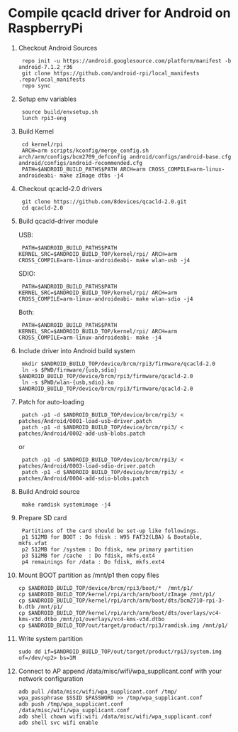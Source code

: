 Compile qcacld driver for Android on RaspberryPi
=====================================

1. Checkout Android Sources

		repo init -u https://android.googlesource.com/platform/manifest -b android-7.1.2_r36
		git clone https://github.com/android-rpi/local_manifests .repo/local_manifests
		repo sync

2. Setup env variables

		source build/envsetup.sh
		lunch rpi3-eng

3. Build Kernel

		cd kernel/rpi
		ARCH=arm scripts/kconfig/merge_config.sh arch/arm/configs/bcm2709_defconfig android/configs/android-base.cfg android/configs/android-recommended.cfg
		PATH=$ANDROID_BUILD_PATHS$PATH ARCH=arm CROSS_COMPILE=arm-linux-androideabi- make zImage dtbs -j4

4. Checkout qcacld-2.0 drivers

		git clone https://github.com/8devices/qcacld-2.0.git
		cd qcacld-2.0

5. Build qcacld-driver module

	USB:

		PATH=$ANDROID_BUILD_PATHS$PATH KERNEL_SRC=$ANDROID_BUILD_TOP/kernel/rpi/ ARCH=arm CROSS_COMPILE=arm-linux-androideabi- make wlan-usb -j4

	SDIO:

		PATH=$ANDROID_BUILD_PATHS$PATH KERNEL_SRC=$ANDROID_BUILD_TOP/kernel/rpi/ ARCH=arm CROSS_COMPILE=arm-linux-androideabi- make wlan-sdio -j4

	Both:

		PATH=$ANDROID_BUILD_PATHS$PATH KERNEL_SRC=$ANDROID_BUILD_TOP/kernel/rpi/ ARCH=arm CROSS_COMPILE=arm-linux-androideabi- make -j4


6. Include driver into Android build system

		mkdir $ANDROID_BUILD_TOP/device/brcm/rpi3/firmware/qcacld-2.0
		ln -s $PWD/firmware/{usb,sdio} $ANDROID_BUILD_TOP/device/brcm/rpi3/firmware/qcacld-2.0
		ln -s $PWD/wlan-{usb,sdio}.ko $ANDROID_BUILD_TOP/device/brcm/rpi3/firmware/qcacld-2.0

7. Patch for auto-loading

		patch -p1 -d $ANDROID_BUILD_TOP/device/brcm/rpi3/ < patches/Android/0001-load-usb-driver.patch
		patch -p1 -d $ANDROID_BUILD_TOP/device/brcm/rpi3/ < patches/Android/0002-add-usb-blobs.patch

	or

		patch -p1 -d $ANDROID_BUILD_TOP/device/brcm/rpi3/ < patches/Android/0003-load-sdio-driver.patch
		patch -p1 -d $ANDROID_BUILD_TOP/device/brcm/rpi3/ < patches/Android/0004-add-sdio-blobs.patch

8. Build Android source

		make ramdisk systemimage -j4

9. Prepare SD card

		Partitions of the card should be set-up like followings.
		p1 512MB for BOOT : Do fdisk : W95 FAT32(LBA) & Bootable, mkfs.vfat
		p2 512MB for /system : Do fdisk, new primary partition
		p3 512MB for /cache  : Do fdisk, mkfs.ext4
		p4 remainings for /data : Do fdisk, mkfs.ext4

10. Mount BOOT partition as /mnt/p1 then copy files

		cp $ANDROID_BUILD_TOP/device/brcm/rpi3/boot/*  /mnt/p1/
		cp $ANDROID_BUILD_TOP/kernel/rpi/arch/arm/boot/zImage /mnt/p1/
		cp $ANDROID_BUILD_TOP/kernel/rpi/arch/arm/boot/dts/bcm2710-rpi-3-b.dtb /mnt/p1/
		cp $ANDROID_BUILD_TOP/kernel/rpi/arch/arm/boot/dts/overlays/vc4-kms-v3d.dtbo /mnt/p1/overlays/vc4-kms-v3d.dtbo
		cp $ANDROID_BUILD_TOP/out/target/product/rpi3/ramdisk.img /mnt/p1/

11. Write system partition

		sudo dd if=$ANDROID_BUILD_TOP/out/target/product/rpi3/system.img of=/dev/<p2> bs=1M

12. Connect to AP append /data/misc/wifi/wpa_supplicant.conf with your network configuration

		adb pull /data/misc/wifi/wpa_supplicant.conf /tmp/
		wpa_passphrase $SSID $PASSWORD >> /tmp/wpa_supplicant.conf
		adb push /tmp/wpa_supplicant.conf /data/misc/wifi/wpa_supplicant.conf
		adb shell chown wifi:wifi /data/misc/wifi/wpa_supplicant.conf
		adb shell svc wifi enable
